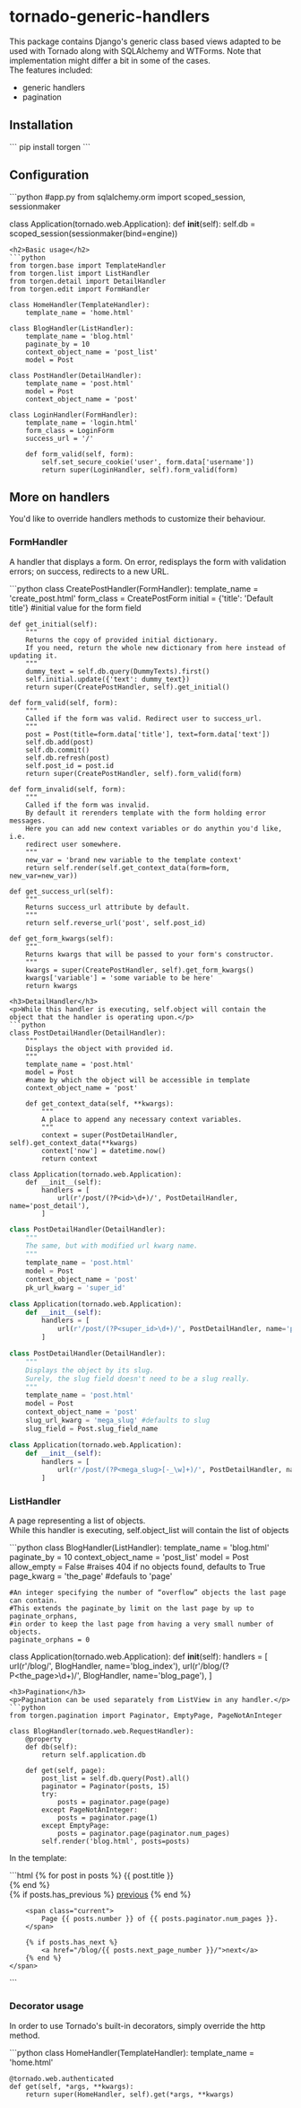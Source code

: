 <h1>tornado-generic-handlers</h1>
<p>This package contains Django's generic class based views adapted to be used with Tornado along with SQLAlchemy and WTForms. 
Note that implementation might differ a bit in some of the cases.<br/> The features included:
<ul>
  <li>generic handlers</li>
  <li>pagination</li>
</ul>
</p>
<h2>Installation</h2>
```
pip install torgen
```
<h2>Configuration</h2>
```python
#app.py
from sqlalchemy.orm import scoped_session, sessionmaker

class Application(tornado.web.Application):
    def __init__(self):
        self.db = scoped_session(sessionmaker(bind=engine))
```
<h2>Basic usage</h2>
```python
from torgen.base import TemplateHandler
from torgen.list import ListHandler
from torgen.detail import DetailHandler
from torgen.edit import FormHandler

class HomeHandler(TemplateHandler):
    template_name = 'home.html'
    
class BlogHandler(ListHandler):
    template_name = 'blog.html'
    paginate_by = 10
    context_object_name = 'post_list'
    model = Post
    
class PostHandler(DetailHandler):
    template_name = 'post.html'
    model = Post
    context_object_name = 'post'
    
class LoginHandler(FormHandler):
    template_name = 'login.html'
    form_class = LoginForm
    success_url = '/'
    
    def form_valid(self, form):
        self.set_secure_cookie('user', form.data['username'])
        return super(LoginHandler, self).form_valid(form)
```
<h2>More on handlers</h2>
<p>You'd like to override handlers methods to customize their behaviour. </p>
<h3>FormHandler</h3>
<p>A handler that displays a form. On error, redisplays the form with validation errors; on success, redirects to a new URL.</p>
```python
class CreatePostHandler(FormHandler):
    template_name = 'create_post.html'
    form_class = CreatePostForm
    initial = {'title': 'Default title'} #initial value for the form field
        
    def get_initial(self):
        """
        Returns the copy of provided initial dictionary.
        If you need, return the whole new dictionary from here instead of updating it.
        """
        dummy_text = self.db.query(DummyTexts).first()
        self.initial.update({'text': dummy_text})
        return super(CreatePostHandler, self).get_initial()
    
    def form_valid(self, form):
        """
        Called if the form was valid. Redirect user to success_url.
        """
        post = Post(title=form.data['title'], text=form.data['text'])
        self.db.add(post)
        self.db.commit()
        self.db.refresh(post)
        self.post_id = post.id
        return super(CreatePostHandler, self).form_valid(form)
        
    def form_invalid(self, form):
        """
        Called if the form was invalid.
        By default it rerenders template with the form holding error messages.
        Here you can add new context variables or do anythin you'd like, i.e.
        redirect user somewhere.
        """
        new_var = 'brand new variable to the template context'
        return self.render(self.get_context_data(form=form, new_var=new_var))
        
    def get_success_url(self):
        """
        Returns success_url attribute by default.
        """
        return self.reverse_url('post', self.post_id)
        
    def get_form_kwargs(self):
        """
        Returns kwargs that will be passed to your form's constructor.
        """
        kwargs = super(CreatePostHandler, self).get_form_kwargs()
        kwargs['variable'] = 'some variable to be here'
        return kwargs
```
<h3>DetailHandler</h3>
<p>While this handler is executing, self.object will contain the object that the handler is operating upon.</p>
```python
class PostDetailHandler(DetailHandler):
    """
    Displays the object with provided id.
    """
    template_name = 'post.html'
    model = Post
    #name by which the object will be accessible in template
    context_object_name = 'post'
    
    def get_context_data(self, **kwargs):
        """
        A place to append any necessary context variables.
        """
        context = super(PostDetailHandler, self).get_context_data(**kwargs)
        context['now'] = datetime.now()
        return context

class Application(tornado.web.Application):
    def __init__(self):
        handlers = [
            url(r'/post/(?P<id>\d+)/', PostDetailHandler, name='post_detail'),
        ]
```
```python
class PostDetailHandler(DetailHandler):
    """
    The same, but with modified url kwarg name.
    """
    template_name = 'post.html'
    model = Post
    context_object_name = 'post' 
    pk_url_kwarg = 'super_id'

class Application(tornado.web.Application):
    def __init__(self):
        handlers = [
            url(r'/post/(?P<super_id>\d+)/', PostDetailHandler, name='post_detail'),
        ]
```
```python
class PostDetailHandler(DetailHandler):
    """
    Displays the object by its slug.
    Surely, the slug field doesn't need to be a slug really.
    """
    template_name = 'post.html'
    model = Post
    context_object_name = 'post' 
    slug_url_kwarg = 'mega_slug' #defaults to slug
    slug_field = Post.slug_field_name

class Application(tornado.web.Application):
    def __init__(self):
        handlers = [
            url(r'/post/(?P<mega_slug>[-_\w]+)/', PostDetailHandler, name='post_detail'),
        ]
```
<h3>ListHandler</h3>
<p>A page representing a list of objects.<br/>While this handler is executing, self.object_list will contain the list of objects </p>
```python
class BlogHandler(ListHandler):
    template_name = 'blog.html'
    paginate_by = 10
    context_object_name = 'post_list'
    model = Post
    allow_empty = False #raises 404 if no objects found, defaults to True
    page_kwarg = 'the_page' #defauls to 'page'
    
    #An integer specifying the number of “overflow” objects the last page can contain. 
    #This extends the paginate_by limit on the last page by up to paginate_orphans, 
    #in order to keep the last page from having a very small number of objects.
    paginate_orphans = 0 
    
class Application(tornado.web.Application):
    def __init__(self):
        handlers = [
            url(r'/blog/', BlogHandler, name='blog_index'),
            url(r'/blog/(?P<the_page>\d+)/', BlogHandler, name='blog_page'),
        ]
```
<h3>Pagination</h3>
<p>Pagination can be used separately from ListView in any handler.</p>
```python
from torgen.pagination import Paginator, EmptyPage, PageNotAnInteger

class BlogHandler(tornado.web.RequestHandler):
    @property
    def db(self):
        return self.application.db
        
    def get(self, page):
        post_list = self.db.query(Post).all()
        paginator = Paginator(posts, 15)
        try:
            posts = paginator.page(page)
        except PageNotAnInteger:
            posts = paginator.page(1)
        except EmptyPage:
            posts = paginator.page(paginator.num_pages)
        self.render('blog.html', posts=posts)
```
<p>In the template:</p>
```html
{% for post in posts %}
    {{ post.title }}<br />
{% end %}

<div class="pagination">
    <span class="step-links">
        {% if posts.has_previous %}
            <a href="/blog/{{ posts.previous_page_number }}/">previous</a>
        {% end %}

        <span class="current">
            Page {{ posts.number }} of {{ posts.paginator.num_pages }}.
        </span>

        {% if posts.has_next %}
            <a href="/blog/{{ posts.next_page_number }}/">next</a>
        {% end %}
    </span>
</div>
```
<h3>Decorator usage</h3>
<p>In order to use Tornado's built-in decorators, simply override the http method. </p>
```python
class HomeHandler(TemplateHandler):
    template_name = 'home.html'
    
    @tornado.web.authenticated
    def get(self, *args, **kwargs):
        return super(HomeHandler, self).get(*args, **kwargs)
```

